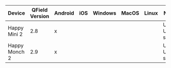 | Device        | QField Version | Android | iOS | Windows | MacOS | Linux | Notes          | Date     |
| ------------- | -------------- | ------- | --- | ------- | ----- | ----- | -------------- | -------- |
| Happy Mini 2  | 2.8            | x       |     |         |       |       | Use UDP socket | 26.09.23 |
| Happy Monch 2 | 2.9            | x       |     |         |       |       | Use UDP socket | 26.09.23 |
